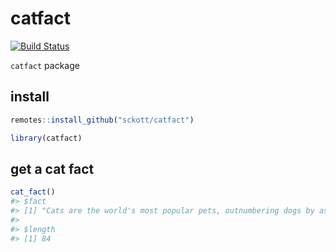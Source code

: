 catfact
=======

[![Build Status](https://travis-ci.org/sckott/catfact.svg?branch=master)](https://travis-ci.org/sckott/catfact)

`catfact` package

## install


```r
remotes::install_github("sckott/catfact")
```


```r
library(catfact)
```

## get a cat fact


```r
cat_fact()
#> $fact
#> [1] "Cats are the world's most popular pets, outnumbering dogs by as many as three to one"
#> 
#> $length
#> [1] 84
```


